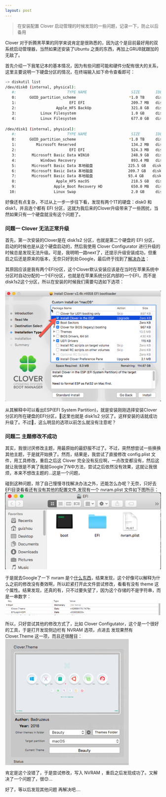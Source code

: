 ```yaml
---
layout: post
---
```


> 在安装配置 Clover 启动管理的时候发现的一些问题，记录一下，防止以后备用

Clover 对于折腾黑苹果的同学来说肯定是很熟悉的，因为这个是目前最好用的双系统启动管理器，当然如果还安装了Ubuntu 之类的东西，再加上GRUB就跟加的无敌了。

首先介绍一下我笔记本的基本情况，因为有些问题可能和硬件分配有很大的关系，这里主要说明一下硬盘分区的情况，在终端输入如下命令查看即可：
```bash
-> diskutil list
/dev/disk0 (internal, physical):
   #:                       TYPE NAME                    SIZE       IDENTIFIER
   0:      GUID_partition_scheme                        *1.0 TB     disk0
   1:                        EFI EFI                     209.7 MB   disk0s1
   2:                  Apple_HFS BackUp                  321.8 GB   disk0s2
   3:           Linux Filesystem                         1.0 GB     disk0s3
   4:           Linux Filesystem                         677.0 GB   disk0s4

/dev/disk1 (internal, physical):
   #:                       TYPE NAME                    SIZE       IDENTIFIER
   0:      GUID_partition_scheme                        *1.0 TB     disk1
   1:         Microsoft Reserved                         134.2 MB   disk1s1
   2:                        EFI EFI                     524.3 MB   disk1s2
   3:       Microsoft Basic Data WIN10                   248.9 GB   disk1s3
   4:           Windows Recovery                         893.4 MB   disk1s4
   5:       Microsoft Basic Data 本地磁盘                225.5 GB   disk1s5
   6:       Microsoft Basic Data 本地磁盘                209.7 GB   disk1s6
   7:       Microsoft Basic Data 本地磁盘                93.4 GB    disk1s7
   8:                  Apple_HFS macOS                   218.5 GB   disk1s8
   9:                 Apple_Boot Recovery HD             650.0 MB   disk1s9
  10:                 Linux Swap                         2.0 GB     disk1s10
```
好像还有点复杂，不过从上一步一步往下看，发现有两个1T的硬盘：disk0 和 disk1，并且连个都有 EFI 分区，这就为我后来的Clover升级带来了一些困扰，当然如果只有一个硬盘就没有这个问题了。

### 问题一 Clover 无法正常升级
首先，第一次安装的Clover是在 disk1s2 分区，也就是第二个硬盘的 EFI 分区，启动的时候也是从这个硬盘启动的，然后我使用 Clover Configurator 进行升级的时候总是发现无法升级。可是，我明明一路next了，还提示升级安装成功，但重启之后还是原来的版本，无奈只好到处Google，最后终于找到了[解决办法](https://www.tonymacx86.com/threads/solved-clover-updater-fails-to-update.216677/)：

其原因应该是我有两个EFI分区，这个Clover默认安装应该是在当时在苹果系统中分区时自动分配的一个EFI分区，也就是在苹果系统分区内部的一个EFI，而不是disk1s2这个分区，所以在安装的时候我们需要勾选如下选项：

![ESP_SELECT](/assets/images/cloverconfig/esp_select.png)

从其解释中可以看出ESP(EFI System Partition)，就是安装刚刚选择安装Clover分区的所在硬盘的EFI分区，这里也就是 disk1s2 分区了。这样安装的话就成功升级了。不过，这么明显的选项以前怎么就没有注意呢？

### 问题二 主题修改不成功
其实，我很讨厌修改主题，用最原始的最舒服不过了。不过，突然想尝试一些换换其他主题，于是就开始换了。然而，结果是，我尝试了直接修改 config.plist 文件，用工具修改，重启之后这 Clover 完全没有反应啊，一点改变都没有，然后这就让我很是不爽了我就Google了N中方法，尝试之后依然没有效果，这就让我很烦，本来不想改主题的...这是一个问题，

碰到这种问题，除了自己慢慢寻找解决办法之外，还能怎么办呢？无奈，只好去EFI目录看看还有没有其他的配置文件,发现有一个 nvram.plist 文件如下图所示：
![NVRAM](/assets/images/cloverconfig/efi_part.png)

于是就去Google了一下 nvram 是个[什么东西](https://en.wikipedia.org/wiki/Non-volatile_random-access_memory)，结果发现，这个好像可以解释为什么之前的修改没有奏效啊，所以赶紧打开此文件尝试修改，看看有没有 theme 这个属性。结果发现，还真的有，只不过要失望了，因为这个存储的不是字符串，而是一串数字：
![CLOVER.THEME](/assets/images/cloverconfig/nvrame_theme.png)

所以，只好尝试其他的修改方式了，比如 Clover Configutator，这个是一个很好的工具，于是打开发现侧边栏有 NVRAM  选项，点进去 发现果然有 Clover.Theme 这一项，而且还很醒目：
<img src="/assets/images/cloverconfig/config_theme.png" align="center" width="400">

肯定是这个没错了，于是尝试修改，写入 NVRAM ，重启之后发现成功了。又解决了一个问题了，很😊...


好了，等以后发现其他问题 再解决吧....
